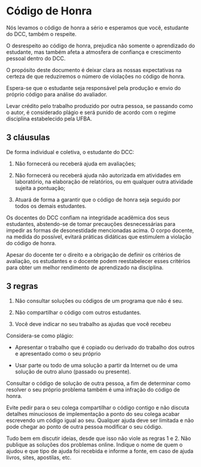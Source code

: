 Código de Honra
===============

Nós levamos o código de honra a sério e esperamos que você, estudante do
DCC, também o respeite.

O desrespeito ao código de honra, prejudica não somente o aprendizado do
estudante, mas também afeta a atmosfera de confiança e crescimento
pessoal dentro do DCC.

O propósito deste documento é deixar clara as nossas expectativas na
certeza de que reduziremos o número de violações no código de honra.

Espera-se que o estudante seja responsável pela produção e envio do
próprio código para análise do avaliador.

Levar crédito pelo trabalho produzido por outra pessoa, se passando como
o autor, é considerado plágio e será punido de acordo com o regime
disciplina estabelecido pela UFBA.

3 cláusulas
-----------

De forma individual e coletiva, o estudante do DCC:

1.  Não fornecerá ou receberá ajuda em avaliações;

2.  Não fornecerá ou receberá ajuda não autorizada em atividades em
    laboratório, na elaboração de relatórios, ou em qualquer outra
    atividade sujeita a pontuação;

3.  Atuará de forma a garantir que o código de honra seja seguido por
    todos os demais estudantes.

Os docentes do DCC confiam na integridade acadêmica dos seus estudantes,
abstendo-se de tomar precauções desnecessárias para impedir as formas de
desonestidade mencionadas acima. O corpo docente, na medida do possível,
evitará práticas didáticas que estimulem a violação do código de honra.

Apesar do docente ter o direito e a obrigação de definir os critérios de
avaliação, os estudantes e o docente podem reestabelecer esses critérios
para obter um melhor rendimento de aprendizado na disciplina.

3 regras
--------

1.  Não consultar soluções ou códigos de um programa que não é seu.

2.  Não compartilhar o código com outros estudantes.

3.  Você deve indicar no seu trabalho as ajudas que você recebeu

Considera-se como plágio:

-   Apresentar o trabalho que é copiado ou derivado do trabalho dos
    outros e apresentado como o seu próprio

-   Usar parte ou todo de uma solução a partir da Internet ou de uma
    solução de outro aluno (passado ou presente).

Consultar o código de solução de outra pessoa, a fim de determinar como
resolver o seu próprio problema também é uma infração do código de
honra.

Evite pedir para o seu colega compartilhar o código contigo e não
discuta detalhes minuciosos de implementação a ponto do seu colega
acabar escrevendo um código igual ao seu. Qualquer ajuda deve ser
limitada e não pode chegar ao ponto de outra pessoa modificar o seu
código.

Tudo bem em discutir ideias, desde que isso não viole as regras 1 e 2.
Não publique as soluções dos problemas online. Indique o nome de quem o
ajudou e que tipo de ajuda foi recebida e informe a fonte, em caso de
ajuda livros, sites, apostilas, etc.
